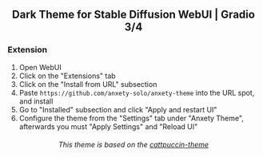 <div align="center">
    <h2>Dark Theme for Stable Diffusion WebUI | Gradio 3/4</h2>
</div>

### Extension

1. Open WebUI
2. Click on the "Extensions" tab
3. Click on the "Install from URL" subsection
4. Paste `https://github.com/anxety-solo/anxety-theme` into the URL spot, and install
5. Go to "Installed" subsection and click "Apply and restart UI"
6. Configure the theme from the "Settings" tab under "Anxety Theme", afterwards you must "Apply Settings" and "Reload UI"

<div align="center">
    <h6>This theme is based on the <a href="https://github.com/catppuccin/stable-diffusion-webui">cattpuccin-theme</a></h6>
</div>